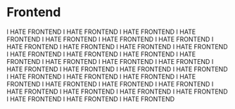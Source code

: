 # Frontend
I HATE FRONTEND I HATE FRONTEND I HATE FRONTEND I HATE FRONTEND
I HATE FRONTEND I HATE FRONTEND I HATE FRONTEND I HATE FRONTEND
I HATE FRONTEND I HATE FRONTEND I HATE FRONTEND I HATE FRONTEND
I HATE FRONTEND I HATE FRONTEND I HATE FRONTEND I HATE FRONTEND
I HATE FRONTEND I HATE FRONTEND I HATE FRONTEND I HATE FRONTEND
I HATE FRONTEND I HATE FRONTEND I HATE FRONTEND I HATE FRONTEND
I HATE FRONTEND I HATE FRONTEND I HATE FRONTEND I HATE FRONTEND
I HATE FRONTEND I HATE FRONTEND I HATE FRONTEND I HATE FRONTEND
I HATE FRONTEND I HATE FRONTEND I HATE FRONTEND I HATE FRONTEND


